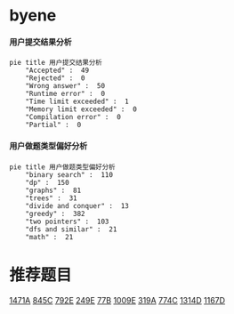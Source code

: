 # byene

<!-- tabs:start -->



#### **用户提交结果分析**

```mermaid
pie title 用户提交结果分析
    "Accepted" :  49
    "Rejected" :  0
    "Wrong answer" :  50
    "Runtime error" :  0
    "Time limit exceeded" :  1
    "Memory limit exceeded" :  0
    "Compilation error" :  0
    "Partial" :  0
```

#### **用户做题类型偏好分析**

```mermaid
pie title 用户做题类型偏好分析
    "binary search" :  110
    "dp" :  150
    "graphs" :  81
    "trees" :  31
    "divide and conquer" :  13
    "greedy" :  382
    "two pointers" :  103
    "dfs and similar" :  21
    "math" :  21
```



<!-- tabs:end -->
# 推荐题目
[1471A](https://codeforces.com/contest/1471/problem/A)
[845C](https://codeforces.com/contest/845/problem/C)
[792E](https://codeforces.com/contest/792/problem/E)
[249E](https://codeforces.com/contest/249/problem/E)
[77B](https://codeforces.com/contest/77/problem/B)
[1009E](https://codeforces.com/contest/1009/problem/E)
[319A](https://codeforces.com/contest/319/problem/A)
[774C](https://codeforces.com/contest/774/problem/C)
[1314D](https://codeforces.com/contest/1314/problem/D)
[1167D](https://codeforces.com/contest/1167/problem/D)
